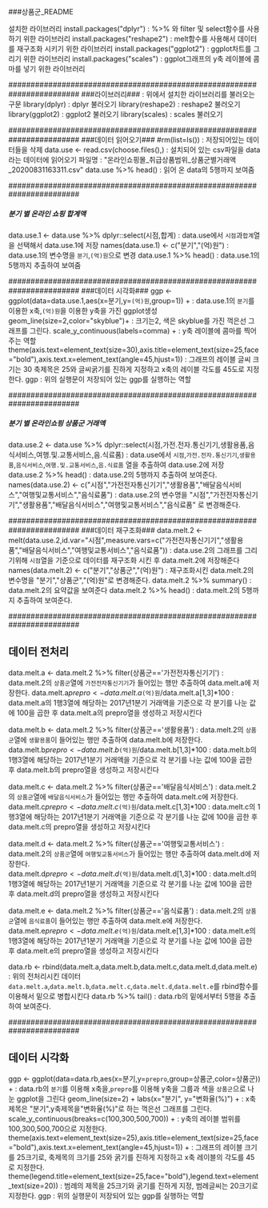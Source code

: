 ###상품군_README


설치한 라이브러리 
install.packages("dplyr")        : %>% 와 filter 및 select함수를 사용하기 위한 라이브러리 
install.packages("reshape2")   : melt함수를 사용해서 데이터를 재구조화 시키기 위한 라이브러리 
install.packages("ggplot2")    : ggplot차트를 그리기 위한 라이브러리 
install.packages("scales")       : ggplot그래프의 y축 레이블에 콤마를 넣기 위한 라이브러리

########################################################################
###라이브러리### : 위에서 설치한 라이브러리를 불러오는 구문
library(dplyr)  		: dplyr 불러오기
library(reshape2)		: reshape2 불러오기	
library(ggplot2)		: ggplot2 불러오기
library(scales)		: scales 불러오기

########################################################################
###데이터 읽어오기###
#rm(list=ls())   		: 저장되어있는 데이터들을 삭제 
data.use <- read.csv(choose.files(),)   	: 설치되어 있는 csv파일을 data라는 데이터에 읽어오기 
	   			  파일명 : "온라인쇼핑몰_취급상품범위_상품군별거래액_20200831163311.csv"
data.use %>% head() 		: 읽어 온 data의 5행까지 보여줌 

########################################################################
##### 분기 별 온라인 쇼핑 합계액 #####
data.use.1 <- data.use %>% dplyr::select(시점,합계)   : data.use에서 `시점`과`합계`열을 선택해서 data.use.1에 저장
names(data.use.1) <- c("분기","(억)원")		      :  data.use.1의 변수명을 `분기`,`(억)원`으로 변경
data.use.1 %>% head()			      :  data.use.1의 5행까지 추출하여 보여줌 

########################################################################
###데이터 시각화###
ggp <- ggplot(data=data.use.1,aes(x=분기,y=`(억)원`,group=1)) +   :  data.use.1의 `분기`를 이용한 x축,`(억)원`을 이용한 y축을 가진 ggplot생성 
  geom_line(size=2,color="skyblue")+ 				:  크기는2, 색은 skyblue를 가진 꺽은선 그래프를 그린다.
  scale_y_continuous(labels=comma) +				:  y축 레이블에 콤마를 찍어주는 역할
  theme(axis.text=element_text(size=30),axis.title=element_text(size=25,face="bold"),axis.text.x=element_text(angle=45,hjust=1)) 	:  그래프의 레이블 글씨 크기는 30 축제목은 25와 글씨굵기를 진하게 지정하고 x축의 레이블 각도를 45도로 지정한다.
ggp 	:  위의 실행문이 저장되어 있는 ggp를 실행하는 역할



########################################################################
##### 분기 별 온라인쇼핑 상품군 거래액 #####
data.use.2 <- data.use %>% dplyr::select(시점,가전.전자.통신기기,생활용품,음식서비스,여행.및.교통서비스,음.식료품)    : data.use에서 `시점`,`가전.전자.통신기기`,`생활용품`,`음식서비스`,`여행.및.교통서비스`,`음.식료품` 열을 추출하여 data.use.2에 저장
data.use.2 %>% head()  	:  data.use.2의 5행까지 추출하여 보여준다. 
names(data.use.2) <- c("시점","가전전자통신기기","생활용품","배달음식서비스","여행및교통서비스","음식료품")     :   data.use.2의 변수명을 "시점","가전전자통신기기","생활용품","배달음식서비스","여행및교통서비스","음식료품" 로 변경해준다.

########################################################################
###데이터 재구조화###
data.melt.2 <- melt(data.use.2,id.var="시점",measure.vars=c("가전전자통신기기","생활용품","배달음식서비스","여행및교통서비스","음식료품"))	:  data.use.2의 그래프를 그리기위해  `시점`열을 기준으로 데이터를 재구조화 시킨 후 data.melt.2에 저장해준다
names(data.melt.2) <- c("분기","상품군","(억)원")	    :   재구조화시킨 data.melt.2의 변수명을 "분기","상품군","(억)원"로 변경해준다.
data.melt.2 %>% summary() 			    :  data.melt.2의 요약값을 보여준다
data.melt.2 %>% head()			    :  data.melt.2의 5행까지 추출하여 보여준다. 

########################################################################
## 데이터 전처리 ##
data.melt.a <- data.melt.2 %>% filter(상품군=='가전전자통신기기')		:  data.melt.2의 `상품군`열에 `가전전자통신기기`가 들어있는 행만 추출하여 data.melt.a에 저장한다.
data.melt.a$prepro <- data.melt.a$`(억)원`/data.melt.a[1,3]*100		:  data.melt.a의 1행3열에 해당하는 2017년1분기 거래액을 기준으로 각 분기를 나눈 값에 100을 곱한 후 data.melt.a의 prepro열을 생성하고 저장시킨다

data.melt.b <- data.melt.2 %>% filter(상품군=='생활용품')			:  data.melt.2의 `상품군`열에 `생활용품`이 들어있는 행만 추출하여 data.melt.b에 저장한다.
data.melt.b$prepro <- data.melt.b$`(억)원`/data.melt.b[1,3]*100		:  data.melt.b의 1행3열에 해당하는 2017년1분기 거래액을 기준으로 각 분기를 나눈 값에 100을 곱한 후 data.melt.b의 prepro열을 생성하고 저장시킨다

data.melt.c <- data.melt.2 %>% filter(상품군=='배달음식서비스')		:  data.melt.2의 `상품군`열에 `배달음식서비스`가 들어있는 행만 추출하여 data.melt.c에 저장한다.		
data.melt.c$prepro <- data.melt.c$`(억)원`/data.melt.c[1,3]*100		:  data.melt.c의 1행3열에 해당하는 2017년1분기 거래액을 기준으로 각 분기를 나눈 값에 100을 곱한 후 data.melt.c의 prepro열을 생성하고 저장시킨다

data.melt.d <- data.melt.2 %>% filter(상품군=='여행및교통서비스')		:  data.melt.2의 `상품군`열에 `여행및교통서비스`가 들어있는 행만 추출하여 data.melt.d에 저장한다.		
data.melt.d$prepro <- data.melt.d$`(억)원`/data.melt.d[1,3]*100		:  data.melt.d의 1행3열에 해당하는 2017년1분기 거래액을 기준으로 각 분기를 나눈 값에 100을 곱한 후 data.melt.d의 prepro열을 생성하고 저장시킨다

data.melt.e <- data.melt.2 %>% filter(상품군=='음식료품')			:  data.melt.2의 `상품군`열에 `음식료품`이 들어있는 행만 추출하여 data.melt.e에 저장한다.		
data.melt.e$prepro <- data.melt.e$`(억)원`/data.melt.e[1,3]*100		:  data.melt.e의 1행3열에 해당하는 2017년1분기 거래액을 기준으로 각 분기를 나눈 값에 100을 곱한 후 data.melt.e의 prepro열을 생성하고 저장시킨다

data.rb <- rbind(data.melt.a,data.melt.b,data.melt.c,data.melt.d,data.melt.e)	:  위의 전처리시킨 데이터 `data.melt.a`,`data.melt.b`,`data.melt.c`,`data.melt.d`,`data.melt.e`를 rbind함수를 이용해서 밑으로 병합시킨다
data.rb %>% tail()							:  data.rb의 밑에서부터 5행을 추출하여 보여준다.

########################################################################
## 데이터 시각화 ##
ggp <- ggplot(data=data.rb,aes(x=분기,y=`prepro`,group=상품군,color=상품군)) +	:  data.rb의 `분기`를 이용해 x축을,`prepro`를 이용해 y축을 그룹과 색을 `상품군`으로 나눈 ggplot을 그린다
  geom_line(size=2) + labs(x="분기", y="변화율(%)") + 				:  x축제목은 "분기",y축제목을"변화율(%)"로 하는 꺽은선 그래프를 그린다.
  scale_y_continuous(breaks=c(100,300,500,700)) +				:  y축의 레이블 범위를 100,300,500,700으로 지정한다.
  theme(axis.text=element_text(size=25),axis.title=element_text(size=25,face="bold"),axis.text.x=element_text(angle=45,hjust=1)) +	: 그래프의 레이블 크기를 25크기로, 축제목의 크기를 25와 굵기를 진하게 지정하고 x축 레이블의 각도를 45로 지정한다. 
  theme(legend.title=element_text(size=25,face="bold"),legend.text=element_text(size=20))					: 범례의 제목을 25크기와 굵기를 진하게 지정, 범례글씨는 20크기로 지정한다.
ggp 	:  위의 실행문이 저장되어 있는 ggp를 실행하는 역할		


